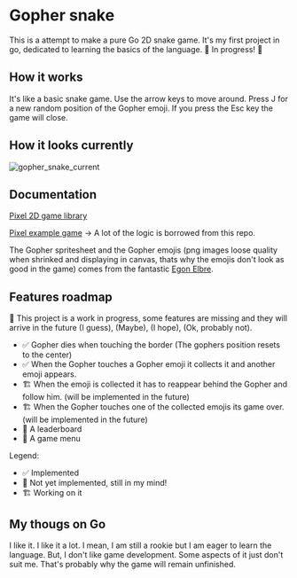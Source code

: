 # Gopher snake

This is a attempt to make a pure Go 2D snake game. It's my first project in go, dedicated to learning the basics of the language.         🚧 In progress! 🚧 

## How it works

It's like a basic snake game. Use the arrow keys to move around. Press J for a new random position of the Gopher emoji. If you press the Esc key the game will close.

## How it looks currently

![gopher_snake_current](https://user-images.githubusercontent.com/76880102/151659739-d5fc7a15-d0b8-438d-ad6d-b0e99c699540.gif)

## Documentation

[Pixel 2D game library](https://github.com/faiface/pixel)

[Pixel example game](https://github.com/faiface/pixel-examples/tree/master/platformer) -> A lot of the logic is borrowed from this repo.

The Gopher spritesheet and the Gopher emojis (png images loose quality when shrinked and displaying in canvas, thats why the emojis don't look as good in the game) comes from  the fantastic [Egon Elbre](https://github.com/egonelbre/gophers).

## Features roadmap 

🚧 This project is a work in progress, some features are missing and they will arrive in the future (I guess), (Maybe), (I hope), (Ok, probably not).

- ✅ Gopher dies when touching the border (The gophers position resets to the center)
- ✅ When the Gopher touches a Gopher emoji it collects it and another emoji appears.
- 🏗 When the emoji is collected it has to reappear behind the Gopher and follow him. (will be implemented in the future)
- 🏗 When the Gopher touches one of the collected emojis its game over. (will be implemented in the future)
- 💭 A leaderboard
- 💭 A game menu

Legend:
- ✅ Implemented
- 💭 Not yet implemented, still in my mind!
- 🏗 Working on it

## My thougs on Go

I like it. I like it a lot. I mean, I am still a rookie but I am eager to learn the language. But, I don't like game development. Some aspects of it just don't suit me. That's probably why the game will remain unfinished.



